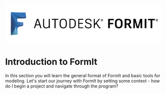 ![](./assets/b5030b43-df24-4259-ad6a-94bcad61bc78.png)

# Introduction to FormIt

In this section you will learn the general format of FormIt and basic tools for modeling. Let's start our journey with FormIt by setting some context - how do I begin a project and navigate through the program? 




